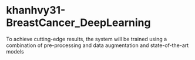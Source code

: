 # khanhvy31-BreastCancer_DeepLearning
To achieve cutting-edge results, the system will be trained using a combination of pre-processing and data augmentation and state-of-the-art models
